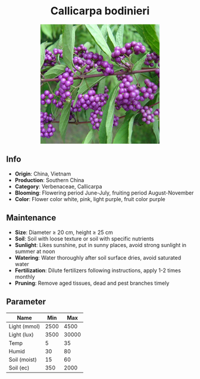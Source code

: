 <h1 align='center'>Callicarpa bodinieri</h1>
<p align="center">
    <img 
        align='center'
        width='320'
        src="../images/callicarpa bodinieri.png" 
        alt='Callicarpa bodinieri' />
</p>

## Info

 - **Origin**: China, Vietnam
 - **Production**: Southern China
 - **Category**: Verbenaceae, Callicarpa
 - **Blooming**: Flowering period June-July, fruiting period August-November
 - **Color**: Flower color white, pink, light purple, fruit color purple

## Maintenance

 - **Size**: Diameter ≥ 20 cm, height ≥ 25 cm
 - **Soil**: Soil with loose texture or soil with specific nutrients
 - **Sunlight**: Likes sunshine, put in sunny places, avoid strong sunlight in summer at noon
 - **Watering**: Water thoroughly after soil surface dries, avoid saturated water
 - **Fertilization**: Dilute fertilizers following instructions, apply 1-2 times monthly
 - **Pruning**: Remove aged tissues, dead and pest branches timely

## Parameter

| Name         | Min  | Max   |
|--------------|------|-------|
| Light (mmol) | 2500 | 4500  |
| Light (lux)  | 3500 | 30000 |
| Temp         | 5    | 35    |
| Humid        | 30   | 80    |
| Soil (moist) | 15   | 60    |
| Soil (ec)    | 350  | 2000  |